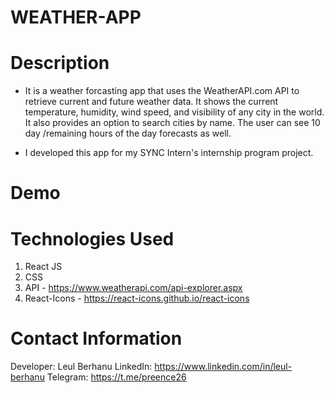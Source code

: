 # WEATHER-APP

# Description

- It is a weather forcasting app that uses the WeatherAPI.com API to retrieve current and future weather data. It shows the current temperature, humidity, wind speed, and visibility of any city in the world. It also provides an option to search cities by name. The user can see 10 day /remaining hours of the day forecasts as well.

- I developed this app for my SYNC Intern's internship program project.

# Demo

# Technologies Used

1. React JS
2. CSS
3. API - https://www.weatherapi.com/api-explorer.aspx
4. React-Icons - https://react-icons.github.io/react-icons

# Contact Information

Developer: Leul Berhanu
LinkedIn: https://www.linkedin.com/in/leul-berhanu
Telegram: https://t.me/preence26
